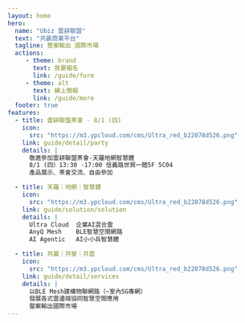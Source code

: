 ```yaml
---
layout: home
hero:
  name: "Ubiz 雲耕聯盟"
  text: "共贏商業平台"
  tagline: 整案輸出 國際市場
  actions:
     - theme: brand
       text: 我要報名
       link: /guide/form
     - theme: alt
       text: 線上簡報
       link: /guide/more
  footer: true
features:
  - title: 雲耕聯盟茶會 - 8/1 (四)
    icon: 
      src: "https://m3.ypcloud.com/cms/Ultra_red_b22078d526.png"
    link: guide/detail/party
    details: |
      敬邀參加雲耕聯盟茶會-天羅地網智慧體 
      8/1 (四）13:30 -17:00 信義路世貿一館5F 5C04 
      產品展示、茶會交流、自由參加

  - title: 天羅｜地網｜智慧體
    icon: 
      src: "https://m3.ypcloud.com/cms/Ultra_red_b22078d526.png"
    link: guide/solution/solution
    details: |
      Ultra Cloud  企業AI混合雲
      AnyQ Mesh    BLE智慧空間網路
      AI Agentic   AI小小兵智慧體

  - title: 共贏｜共營｜共雲
    icon: 
      src: "https://m3.ypcloud.com/cms/Ultra_red_b22078d526.png"
    link: guide/detail/services
    details: |
      以BLE Mesh建構物聯網路（~室內5G專網）
      發展各式雲邊端協同智慧空間應用 
      𤨣案輸出國際市場
---
```

<script setup>
  const name = "Ubiz 雲耕聯盟";
  const shortData = [
    {
      name: 'Ubiz Party 2024',
      url: 'https://m3.ypcloud.com/cms/ubiz_2024_2_79c5ef8b08.MOV',
      img: 'https://m3.ypcloud.com/cms/Screenshot_2024_08_02_at_12_30_17_PM_ddbb288fde.png'
    },
    {
      name: 'Computex 2024',
      url: 'https://m3.ypcloud.com/cms/Smart_City_Summit_2024_122cd5f65f.mp4',
      img: 'https://m3.ypcloud.com/cms/Screenshot_2024_07_29_at_11_11_11_AM_9b2b2d1882.png'
    },
    {
      name: 'Smart City 2024',
      url: 'https://m3.ypcloud.com/cms/_ee8ec98a6c.mp4',
      img: 'https://m3.ypcloud.com/cms/Screenshot_2024_07_29_at_11_04_44_AM_99b35dd624.png'
    },
    {
      name: 'ASEAN 2024',
      url: 'https://m3.ypcloud.com/cms/TICC_d96544ad2b.mp4',
      img: 'https://m3.ypcloud.com/cms/Screenshot_2024_07_29_at_11_07_57_AM_c5210b3f27.png'
    },
  ]

</script>
<Short 
  :data="shortData"
  :isVideoLoop='true'
  :swiperAutoplayCount="1"
/>
<ImgComponent
  src="https://m3.ypcloud.com/cms/ubiz_newvers_00c194d78e.jpg"
  url='guide/detail/party'
   />
<QR
  :title="name" />

